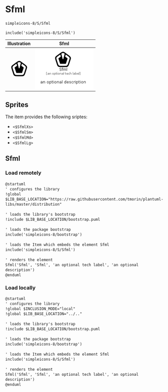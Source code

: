# Sfml


```text
simpleicons-8/S/Sfml
```

```text
include('simpleicons-8/S/Sfml')
```



| Illustration | Sfml |
| :---: | :---: |
| ![illustration for Illustration](../../simpleicons-8/S/Sfml.png) | ![illustration for Sfml](../../simpleicons-8/S/Sfml.Local.png) |



## Sprites
The item provides the following sriptes:

- `<$SfmlXs>`
- `<$SfmlSm>`
- `<$SfmlMd>`
- `<$SfmlLg>`





## Sfml

### Load remotely
```plantuml
@startuml
' configures the library
!global $LIB_BASE_LOCATION="https://raw.githubusercontent.com/tmorin/plantuml-libs/master/distribution"

' loads the library's bootstrap
!include $LIB_BASE_LOCATION/bootstrap.puml

' loads the package bootstrap
include('simpleicons-8/bootstrap')

' loads the Item which embeds the element Sfml
include('simpleicons-8/S/Sfml')

' renders the element
Sfml('Sfml', 'Sfml', 'an optional tech label', 'an optional description')
@enduml
```

### Load locally
```plantuml
@startuml
' configures the library
!global $INCLUSION_MODE="local"
!global $LIB_BASE_LOCATION="../.."

' loads the library's bootstrap
!include $LIB_BASE_LOCATION/bootstrap.puml

' loads the package bootstrap
include('simpleicons-8/bootstrap')

' loads the Item which embeds the element Sfml
include('simpleicons-8/S/Sfml')

' renders the element
Sfml('Sfml', 'Sfml', 'an optional tech label', 'an optional description')
@enduml
```


